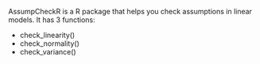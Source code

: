 AssumpCheckR is a R package that helps you check assumptions in linear models. It has 3 functions: 

- check_linearity()
- check_normality()
- check_variance()
